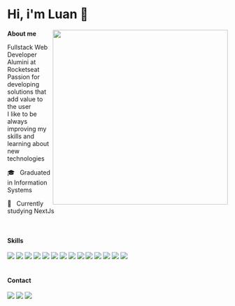 <h1>
  Hi, i'm Luan 👋️
</h1>

<img  min-width="400px" max-width="400px" width="400px" align="right"  src="https://github-readme-stats.vercel.app/api?username=luanfonsecap&show_icons=true&theme=tokyonight" />

<p align="left">
  <b>About me</b>

  <br />

  Fullstack Web Developer <br />
  Alumini at Rocketseat <br />
  Passion for developing solutions that add value to the user <br />
  I like to be always improving my skills and learning about new technologies <br />
</p>

<p align="left"> 
  🎓 &nbsp; Graduated in Information Systems

<!--   💼 &nbsp; Software Engineer at <a href="https://www.willbank.com.br/">Will Bank</a> -->

  🌱 &nbsp; Currently studying NextJs
</p>

<br />

<section>
  <h4>Skills</h4>
  
  <img src="https://img.shields.io/badge/HTML5-E34F26?style=for-the-badge&logo=html5&logoColor=white">

  <img src="https://img.shields.io/badge/CSS3-1572B6?style=for-the-badge&logo=css3&logoColor=white">

  <img src="https://img.shields.io/badge/Sass-CC6699?style=for-the-badge&logo=sass&logoColor=white">

  <img src="https://img.shields.io/badge/TypeScript-007ACC?style=for-the-badge&logo=typescript&logoColor=white">  

  <img src="https://img.shields.io/badge/JavaScript-F7DF1E?style=for-the-badge&logo=javascript&logoColor=black">

  <img src="https://img.shields.io/badge/React-20232A?style=for-the-badge&logo=react&logoColor=61DAFB">

  <img src="https://img.shields.io/badge/Redux-593D88?style=for-the-badge&logo=redux&logoColor=white">

  <img src="https://img.shields.io/badge/React_Native-20232A?style=for-the-badge&logo=react&logoColor=61DAFB">

  <img src="https://img.shields.io/badge/NestJS-e0234e?style=for-the-badge&logo=nestjs&logoColor=white">

  <img src="https://img.shields.io/badge/Express.js-404D59?style=for-the-badge">

  <img src="	https://img.shields.io/badge/PostgreSQL-316192?style=for-the-badge&logo=postgresql&logoColor=white">

  <img src="https://img.shields.io/badge/Redis-D9281A?style=for-the-badge&logo=redis&logoColor=white">

  <img src="https://img.shields.io/badge/Docker-2496ED?style=for-the-badge&logo=docker&logoColor=white">

  <img src="https://img.shields.io/badge/Git-E34F26?style=for-the-badge&logo=git&logoColor=white">
</section>

<br />

<h4>Contact</h4>

<p align="left">
  <a href="#" alt="Gmail">
  <img src="https://img.shields.io/badge/-iCloud-297ded?style=flat-square&labelColor=297ded&logo=icloud&logoColor=white&link=mailto:luanfonsecap@icloud.com" /></a>

  <a href="#" alt="Linkedin">
  <img src="https://img.shields.io/badge/-Linkedin-0e76a8?style=flat-square&logo=Linkedin&logoColor=white&link=https://www.linkedin.com/in/luanfonsecap/" /></a>

  <a href="#" alt="Instagram">
  <img src="https://img.shields.io/badge/-Instagram-DF0174?style=flat-square&labelColor=DF0174&logo=instagram&logoColor=white&link=https://www.instagram.com/luanfonsecap/"/></a>
</p>

